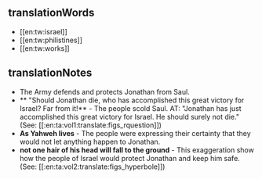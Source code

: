 ## translationWords

* [[en:tw:israel]]
* [[en:tw:philistines]]
* [[en:tw:works]]

## translationNotes

* The Army defends and protects Jonathan from Saul.
* ** "Should Jonathan die, who has accomplished this great victory for Israel?  Far from it!** - The people scold Saul. AT: "Jonathan has just accomplished this great victory for Israel. He should surely not die." (See: [[:en:ta:vol1:translate:figs_rquestion]])
* **As Yahweh lives** - The people were expressing their certainty that they would not let anything happen to Jonathan.
* **not one hair of his head will fall to the ground** - This exaggeration show how the people of Israel  would protect Jonathan and keep him safe. (See: [[:en:ta:vol2:translate:figs_hyperbole]])
